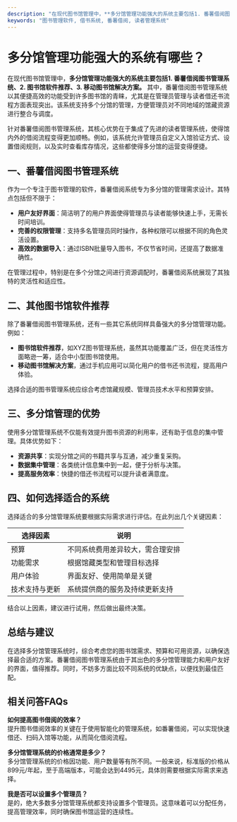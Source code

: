 ```yaml
---
description: "在现代图书馆管理中，**多分馆管理功能强大的系统主要包括1. 番薯借阅图书管理系统、2. 图书馆软件推荐、3. 移动图书馆解决方案。** 其中，番薯借阅图书管理系统以其便捷高效的功能受到许多图书馆的青睐，尤其是在管理员管理与读者借还书流程方面表现突出。该系统支持多个分馆的管理，方便管理员对不同地域的馆藏资源进行整合与调度。"
keywords: "图书管理软件, 借书系统, 番薯借阅, 读者管理系统"
---
```

# 多分馆管理功能强大的系统有哪些？

在现代图书馆管理中，**多分馆管理功能强大的系统主要包括1. 番薯借阅图书管理系统、2. 图书馆软件推荐、3. 移动图书馆解决方案。** 其中，番薯借阅图书管理系统以其便捷高效的功能受到许多图书馆的青睐，尤其是在管理员管理与读者借还书流程方面表现突出。该系统支持多个分馆的管理，方便管理员对不同地域的馆藏资源进行整合与调度。

针对番薯借阅图书管理系统，其核心优势在于集成了先进的读者管理系统，使得馆内外的借阅流程变得更加顺畅。例如，该系统允许管理员自定义入馆验证方式、设置借阅规则，以及实时查看库存情况，这些都使得多分馆的运营变得便捷。

## **一、番薯借阅图书管理系统**

作为一个专注于图书管理的软件，番薯借阅系统专为多分馆的管理需求设计。其特点包括但不限于：

- **用户友好界面**：简洁明了的用户界面使得管理员与读者能够快速上手，无需长时间培训。
- **完善的权限管理**：支持多名管理员同时操作，各种权限可以根据不同的角色灵活设置。
- **高效的数据导入**：通过ISBN批量导入图书，不仅节省时间，还提高了数据准确性。

在管理过程中，特别是在多个分馆之间进行资源调配时，番薯借阅系统展现了其独特的灵活性和适应性。

## **二、其他图书馆软件推荐**

除了番薯借阅图书管理系统，还有一些其它系统同样具备强大的多分馆管理功能。例如：

- **图书馆软件推荐**，如XYZ图书管理系统，虽然其功能覆盖广泛，但在灵活性方面略逊一筹，适合中小型图书馆使用。
- **移动图书馆解决方案**，通过手机应用可以简化用户的借书还书流程，提高用户体验。

选择合适的图书管理系统应综合考虑馆藏规模、管理员技术水平和预算安排。

## **三、多分馆管理的优势**

使用多分馆管理系统不仅能有效提升图书资源的利用率，还有助于信息的集中管理。具体优势如下：

- **资源共享**：实现分馆之间的书籍共享与互通，减少重复采购。
- **数据集中管理**：各类统计信息集中到一起，便于分析与决策。
- **提高服务效率**：快捷的借还书流程可以提升读者满意度。

## **四、如何选择适合的系统**

选择适合的多分馆管理系统要根据实际需求进行评估。在此列出几个关键因素：

| 选择因素       | 说明                             |
|----------------|----------------------------------|
| 预算           | 不同系统费用差异较大，需合理安排 |
| 功能需求       | 根据馆藏类型和管理目标选择     |
| 用户体验       | 界面友好、使用简单是关键       |
| 技术支持与更新 | 系统提供商的服务及持续更新支持 |

结合以上因素，建议进行试用，然后做出最终决策。

## **总结与建议**

在选择多分馆管理系统时，综合考虑您的图书馆需求、预算和可用资源，以确保选择最合适的方案。番薯借阅图书管理系统由于其出色的多分馆管理能力和用户友好的界面，值得推荐。同时，不妨多方面比较不同系统的优缺点，以便找到最佳匹配。

## 相关问答FAQs

**如何提高图书借阅的效率？**  
提升图书借阅效率的关键在于使用智能化的管理系统，如番薯借阅，可以实现快速借还、扫码入馆等功能，从而简化借阅流程。

**多分馆管理系统的价格通常是多少？**  
多分馆管理系统的价格因功能、用户数量等有所不同。一般来说，标准版的价格从899元/年起，至于高端版本，可能会达到4495元，具体则需要根据实际需求来选择。

**我是否可以设置多个管理员？**  
是的，绝大多数多分馆管理系统都支持设置多个管理员。这意味着可以分配任务，提高管理效率，同时确保图书馆运营的连续性。
